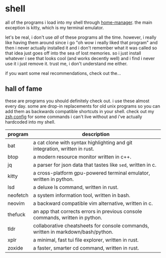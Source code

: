 # shell

all of the programs i load into my shell through
[home-manager](https://github.com/nix-community/home-manager).
the main exception is kitty,
which is my terminal emulator.

let's be real, i don't use _all_ of these programs all the time.
however, i really like having them around since i go
"oh wow i really liked that program" and then i never
actually installed it and i don't remember what it was called
so that idea just goes off into the sea of lost memories.
so i just install whatever i see that looks cool
(and works decently well)
and i find i never use it i just remove it.
trust me, i don't understand me either.

if you want some real recommendations, check out the...

## hall of fame

these are programs you should definitely check out.
i use these almost every day. some are drop-in replacements
for old unix programs so you can add them as backwards
compatible shortcuts in your shell. check out my
[zsh config](../../programs/zsh/default.nix)
for some commands i can't live without and i've actually
hardcoded into my shell.

| program  | description                                                                      |
| -------- | -------------------------------------------------------------------------------- |
| bat      | a cat clone with syntax highlighting and git integration, written in rust.       |
| btop     | a modern resource monitor written in c++.                                        |
| jq       | a parser for json data that tastes like `sed`, written in c.                     |
| kitty    | a cross-platform gpu-powered terminal emulator, written in python.               |
| lsd      | a deluxe ls command, written in rust.                                            |
| neofetch | a system information tool, written in bash.                                      |
| neovim   | a backward compatible vim alternative, written in c.                             |
| thefuck  | an app that corrects errors in previous console commands, written in python.     |
| tldr     | collaborative cheatsheets for console commands, written in markdown/bash/python. |
| xplr     | a minimal, fast tui file explorer, written in rust.                              |
| zoxide   | a faster, smarter cd command, written in rust.                                   |

